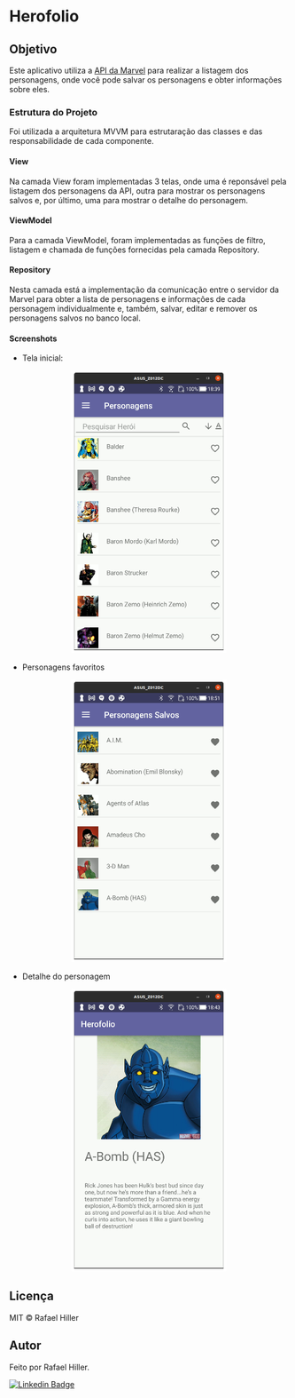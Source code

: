 # Herofolio

## Objetivo

Este aplicativo utiliza a [API da Marvel](https://developer.marvel.com/) para realizar a listagem dos personagens, onde você pode salvar os personagens e obter informações sobre eles.

### Estrutura do Projeto

Foi utilizada a arquitetura MVVM para estrutaração das classes e das responsabilidade de cada componente.

#### View
Na camada View foram implementadas 3 telas, onde uma é reponsável pela listagem dos personagens da API, outra para mostrar os personagens salvos e, por último, uma para mostrar o detalhe do personagem.

#### ViewModel
Para a camada ViewModel, foram implementadas as funções de filtro, listagem e chamada de funções fornecidas pela camada Repository.

#### Repository
Nesta camada está a implementação da comunicação entre o servidor da Marvel para obter a lista de personagens e informações de cada personagem individualmente e, também, salvar, editar e remover os personagens salvos no banco local.

#### Screenshots

* Tela inicial:

<p align="center">
    <img src="screenshots/herofolio_home.png" alt="Unform" width="280"/>
</p>

* Personagens favoritos
<p align="center">
    <img src="screenshots/herofolio_favorites.png" alt="Unform" width="280"/>
</p>

* Detalhe do personagem
<p align="center">
    <img src="screenshots/character_detail.png" alt="Unform" width="280"/>
</p>

## Licença

MIT © Rafael Hiller

## Autor

Feito por Rafael Hiller.

[![Linkedin Badge](https://img.shields.io/badge/-Rafael-blue?style=flat-square&logo=Linkedin&logoColor=white&link=hhttps://www.linkedin.com/in/rafael-hiller-0aa187133/)](https://www.linkedin.com/in/rafael-hiller-0aa187133/) 